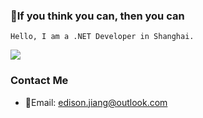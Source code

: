 ### 🍒If you think you can, then you can
```
Hello, I am a .NET Developer in Shanghai.
```
![](https://github-readme-stats.vercel.app/api?username=imedisonjiang&show_icons=true&icon_color=0078e7&title_color=0078e7)

### Contact Me  
  * 🥗Email: edison.jiang@outlook.com
